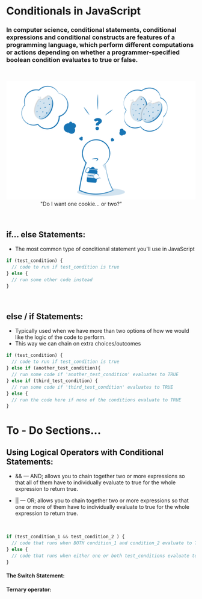 # Conditionals in JavaScript

### In computer science, conditional statements, conditional expressions and conditional constructs are features of a programming language, which perform different computations or actions depending on whether a programmer-specified boolean condition evaluates to true or false.

&nbsp;

![Conditional Choice](./img/cookie-choice-small.PNG)
&nbsp; &nbsp; &nbsp; &nbsp; &nbsp; &nbsp; &nbsp; &nbsp; &nbsp; &nbsp; &nbsp; &nbsp;"Do I want one cookie... or two?"

&nbsp; 
&nbsp; 

## if... else Statements:
- The most common type of conditional statement you'll use in JavaScript 


```javascript
if (test_condition) {
  // code to run if test_condition is true
} else {
  // run some other code instead
}
```

&nbsp; 

## else / if Statements:
- Typically used when we have more than two options of how we would like the logic of the code to perform.
- This way we can chain on extra choices/outcomes

```javascript
if (test_condition) {
  // code to run if test_condition is true
} else if (another_test_condition){
  // run some code if 'another_test_condition' evaluates to TRUE
} else if (third_test_condition) {
  // run some code if 'third_test_condition' evaluates to TRUE
} else {
  // run the code here if none of the conditions evaluate to TRUE
}
```

#
# To - Do Sections...

## Using Logical Operators with Conditional Statements: 
* && — AND; allows you to chain together two or more expressions so that all of them have to individually evaluate to true for the whole expression to return true.

* || — OR; allows you to chain together two or more expressions so that one or more of them have to individually evaluate to true for the whole expression to return true.

&nbsp; 
```javascript
if (test_condition_1 && test_condition_2 ) {
  // code that runs when BOTH condition_1 and condition_2 evaluate to TRUE
} else {
  // code that runs when either one or both test_conditions evaluate to FALSE
}
```

#### The Switch Statement:

#### Ternary operator:


